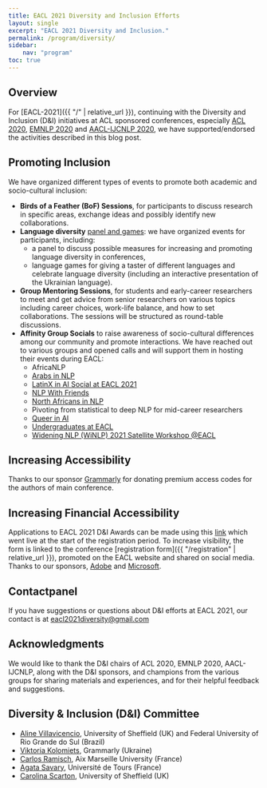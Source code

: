 ```yaml
---
title: EACL 2021 Diversity and Inclusion Efforts
layout: single
excerpt: "EACL 2021 Diversity and Inclusion."
permalink: /program/diversity/
sidebar: 
    nav: "program"
toc: true
---
```


## Overview

For [EACL-2021]({{ "/" | relative_url }}), continuing with the Diversity and Inclusion (D&I) initiatives at ACL sponsored conferences, especially [ACL 2020](https://acl2020.org/committees/diversity-inclusion), [EMNLP 2020](https://2020.emnlp.org/blog/2020-11-07-di-efforts) and [AACL-IJCNLP 2020](http://aacl2020.org/blog/4/), we have supported/endorsed the activities described in this blog post.

## Promoting Inclusion

We have organized different types of events to promote both academic and socio-cultural inclusion:

- **Birds of a Feather (BoF) Sessions**, for participants to discuss research in specific areas, exchange ideas and possibly identify new collaborations.
- **Language diversity** [panel and games](https://gitlab.com/ceramisch/eacl21diversity/-/wikis/EACL-2021-language-diversity-panel-and-games): we have organized events for participants, including:
  - a panel to discuss possible measures for increasing and promoting language diversity in conferences,
  - language games for giving a taster of different languages and celebrate language diversity (including an interactive presentation of the Ukrainian language).
- **Group Mentoring Sessions**, for students and early-career researchers to meet and get advice from senior researchers on various topics including career choices, work-life balance, and how to set collaborations. The sessions will be structured as round-table discussions.
- **Affinity Group Socials** to raise awareness of socio-cultural differences among our community and promote interactions. We have reached out to various groups and opened calls and will support them in hosting their events during EACL:
  - AfricaNLP
  - [Arabs in NLP](http://wanlp2021.arabic-nlp.net/arabs-in-nlp)
  - [LatinX in AI Social at EACL 2021](https://latinxinai.org/events/lxai-social-eacl-2021)
  - [NLP With Friends](https://nlpwithfriends.com/)
  - [North Africans in NLP](https://sites.google.com/view/NorthAfricansInNLP)
  - Pivoting from statistical to deep NLP for mid-career researchers
  - [Queer in AI](https://sites.google.com/view/queer-in-ai/eacl-2021)
  - [Undergraduates at EACL](https://ugcl.github.io/)
  - [Widening NLP (WiNLP) 2021 Satellite Workshop @EACL](http://www.winlp.org/winlp-2021-statellite-workshop-eacl/)

## Increasing Accessibility

Thanks to our sponsor [Grammarly](https://www.grammarly.com/) for donating premium access codes for the authors of main conference.

## Increasing Financial Accessibility

Applications to EACL 2021 D&I Awards can be made using this [link](https://forms.gle/MDoWCXaLG8jLDBkh9) which went live at the start of the registration period. To increase visibility, the form is linked to the conference [registration form]({{ "/registration" | relative_url }}), promoted on the EACL website and shared on social media. Thanks to our sponsors, [Adobe](https://research.adobe.com/) and [Microsoft](https://www.microsoft.com/en-us/research/).

## Contactpanel
If you have suggestions or questions about D&I efforts at EACL 2021, our contact is at [eacl2021diversity@gmail.com](mailto:eacl2021diversity@gmail.com) 

## Acknowledgments

We would like to thank the D&I chairs of ACL 2020, EMNLP 2020, AACL-IJCNLP, along with the D&I sponsors, and champions from the various groups for sharing materials and experiences, and for their helpful feedback and suggestions.

## Diversity & Inclusion (D&I) Committee

- [Aline Villavicencio](https://sites.google.com/view/alinev), University of Sheffield (UK) and Federal University of Rio Grande do Sul (Brazil)
- [Viktoria Kolomiets](https://www.linkedin.com/in/viktoria-kolomiets-54689293/), Grammarly (Ukraine)
- [Carlos Ramisch](http://pageperso.lis-lab.fr/carlos.ramisch/), Aix Marseille University (France) 
- [Agata Savary](http://www.info.univ-tours.fr/~savary/), Université de Tours (France) 
- [Carolina Scarton](https://carolscarton.github.io/), University of Sheffield (UK)